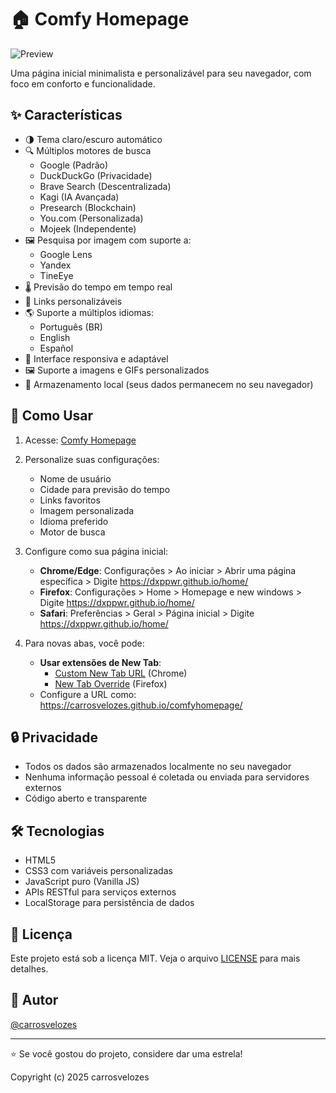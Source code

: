 # 🏠 Comfy Homepage

![Preview](https://i.imgur.com/ILM1OZV.png)

Uma página inicial minimalista e personalizável para seu navegador, com foco em conforto e funcionalidade.

## ✨ Características

- 🌗 Tema claro/escuro automático
- 🔍 Múltiplos motores de busca
  - Google (Padrão)
  - DuckDuckGo (Privacidade)
  - Brave Search (Descentralizada)
  - Kagi (IA Avançada)
  - Presearch (Blockchain)
  - You.com (Personalizada)
  - Mojeek (Independente)
- 🖼️ Pesquisa por imagem com suporte a:
  - Google Lens
  - Yandex
  - TineEye
- 🌡️ Previsão do tempo em tempo real
- 🔗 Links personalizáveis
- 🌎 Suporte a múltiplos idiomas:
  - Português (BR)
  - English
  - Español
- 📱 Interface responsiva e adaptável
- 🖼️ Suporte a imagens e GIFs personalizados
- 💾 Armazenamento local (seus dados permanecem no seu navegador)

## 🚀 Como Usar

1. Acesse: [Comfy Homepage](https://carrosvelozes.github.io/comfyhomepage)
2. Personalize suas configurações:
   - Nome de usuário
   - Cidade para previsão do tempo
   - Links favoritos
   - Imagem personalizada
   - Idioma preferido
   - Motor de busca
3. Configure como sua página inicial:
   - **Chrome/Edge**: Configurações > Ao iniciar > Abrir uma página específica > Digite https://dxppwr.github.io/home/
   - **Firefox**: Configurações > Home > Homepage e new windows > Digite https://dxppwr.github.io/home/
   - **Safari**: Preferências > Geral > Página inicial > Digite https://dxppwr.github.io/home/

4. Para novas abas, você pode:
   - **Usar extensões de New Tab**:
     - [Custom New Tab URL](https://chrome.google.com/webstore/detail/custom-new-tab-url/mmjbdbjnoablegbkcklggeknkfcpnogk) (Chrome)
     - [New Tab Override](https://addons.mozilla.org/pt-BR/firefox/addon/new-tab-override/) (Firefox)
   - Configure a URL como: https://carrosvelozes.github.io/comfyhomepage/

## 🔒 Privacidade

- Todos os dados são armazenados localmente no seu navegador
- Nenhuma informação pessoal é coletada ou enviada para servidores externos
- Código aberto e transparente

## 🛠️ Tecnologias

- HTML5
- CSS3 com variáveis personalizadas
- JavaScript puro (Vanilla JS)
- APIs RESTful para serviços externos
- LocalStorage para persistência de dados

## 📝 Licença

Este projeto está sob a licença MIT. Veja o arquivo [LICENSE](LICENSE) para mais detalhes.

## 👤 Autor

[@carrosvelozes](https://github.com/carrosvelozes)

---

⭐ Se você gostou do projeto, considere dar uma estrela! 

Copyright (c) 2025 carrosvelozes
